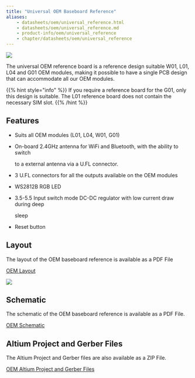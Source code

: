 ```yaml
---
title: "Universal OEM Baseboard Reference"
aliases:
    - datasheets/oem/universal_reference.html
    - datasheets/oem/universal_reference.md
    - product-info/oem/universal_reference
    - chapter/datasheets/oem/universal_reference
---
```


![](/gitbook/assets/universal_reference%20%281%29.png)

The universal OEM reference board is a reference design suitable W01, L01, L04 and G01 OEM modules, making it possible to have a single PCB design that can accommodate all our OEM modules.

{{% hint style="info" %}}
If you require a reference board for the G01, only this design is suitable. The L01 reference board does not contain the necessary SIM slot.
{{% /hint %}}

## Features

* Suits all OEM modules (L01, L04, W01, G01)
* On-board 2.4GHz antenna for WiFi and Bluetooth, with the ability to switch

  to a external antenna via a U.FL connector.

* 3 U.FL connectors for all the outputs available on the OEM modules
* WS2812B RGB LED
* 3.5-5.5 Input switch mode DC-DC regulator with low current draw during deep

  sleep

* Reset button

## Layout

The layout of the OEM baseboard reference is available as a PDF File

<a href="/gitbook/assets/oem-universal-layout.pdf" target="_blank"> OEM Layout </a>

![](/gitbook/assets/oem-universal-layout-1.png)

## Schematic

The schematic of the OEM baseboard reference is available as a PDF File.

<a href="/gitbook/assets/oem-universal-schematic.pdf" target="_blank"> OEM Schematic </a>

## Altium Project and Gerber Files

The Altium Project and Gerber files are also available as a ZIP File.

[OEM Altium Project and Gerber Files](/gitbook/assets/oem-universal-baseboard-ref.zip)

